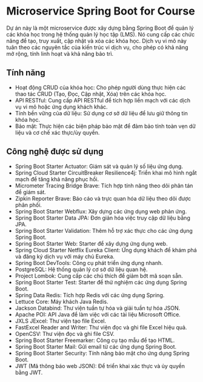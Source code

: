# Microservice Spring Boot for Course

Dự án này là một microservice được xây dựng bằng Spring Boot để quản lý các khóa học trong hệ thống quản lý học tập (LMS). Nó cung cấp các chức năng để tạo, truy xuất, cập nhật và xóa các khóa học. Dịch vụ vi mô này tuân theo các nguyên tắc của kiến ​​trúc vi dịch vụ, cho phép có khả năng mở rộng, tính linh hoạt và khả năng bảo trì.


## Tính năng

 - Hoạt động CRUD của khóa học: Cho phép người dùng thực hiện các thao tác CRUD (Tạo, Đọc, Cập nhật, Xóa) trên các khóa học.
 - API RESTful: Cung cấp API RESTful để tích hợp liền mạch với các dịch vụ vi mô hoặc ứng dụng khách khác.
 - Tính bền vững của dữ liệu: Sử dụng cơ sở dữ liệu để lưu giữ thông tin khóa học.
 - Bảo mật: Thực hiện các biện pháp bảo mật để đảm bảo tính toàn vẹn dữ liệu và cơ chế xác thực/ủy quyền.

## Công nghệ được sử dụng

 - Spring Boot Starter Actuator: Giám sát và quản lý số liệu ứng dụng.
 - Spring Cloud Starter CircuitBreaker Resilience4j: Triển khai mô hình ngắt mạch để tăng khả năng phục hồi.
 - Micrometer Tracing Bridge Brave: Tích hợp tính năng theo dõi phân tán để giám sát.
 - Zipkin Reporter Brave: Báo cáo và trực quan hóa dữ liệu theo dõi được phân phối.
 - Spring Boot Starter Webflux: Xây dựng các ứng dụng web phản ứng.
 - Spring Boot Starter Data JPA: Đơn giản hóa việc truy cập dữ liệu bằng JPA.
 - Spring Boot Starter Validation: Thêm hỗ trợ xác thực cho các ứng dụng Spring Boot.
 - Spring Boot Starter Web: Starter để xây dựng ứng dụng web.
 - Spring Cloud Starter Netflix Eureka Client: Ứng dụng khách để khám phá và đăng ký dịch vụ với máy chủ Eureka.
 - Spring Boot DevTools: Công cụ phát triển ứng dụng nhanh.
 - PostgreSQL: Hệ thống quản lý cơ sở dữ liệu quan hệ.
 - Project Lombok: Cung cấp các chú thích để giảm bớt mã soạn sẵn.
 - Spring Boot Starter Test: Starter để thử nghiệm các ứng dụng Spring Boot.
 - Spring Data Redis: Tích hợp Redis với các ứng dụng Spring.
 - Lettuce Core: Máy khách Java Redis.
 - Jackson Databind: Thư viện tuần tự hóa và giải tuần tự hóa JSON.
 - Apache POI: API Java để làm việc với các tài liệu Microsoft Office.
 - JXLS JExcel: Thư viện tạo file Excel.
 - FastExcel Reader and Writer: Thư viện đọc và ghi file Excel hiệu quả.
 - OpenCSV: Thư viện đọc và ghi file CSV.
 - Spring Boot Starter Freemarker: Công cụ tạo mẫu để tạo HTML.
 - Spring Boot Starter Mail: Gửi email từ các ứng dụng Spring Boot.
 - Spring Boot Starter Security: Tính năng bảo mật cho ứng dụng Spring Boot.
 - JWT (Mã thông báo web JSON): Để triển khai xác thực và ủy quyền bằng JWT.



